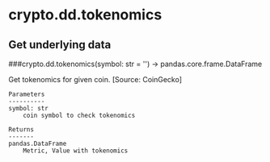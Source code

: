 # crypto.dd.tokenomics

## Get underlying data 
###crypto.dd.tokenomics(symbol: str = '') -> pandas.core.frame.DataFrame

Get tokenomics for given coin. [Source: CoinGecko]

    Parameters
    ----------
    symbol: str
        coin symbol to check tokenomics

    Returns
    -------
    pandas.DataFrame
        Metric, Value with tokenomics
